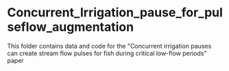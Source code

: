 # Concurrent_Irrigation_pause_for_pulseflow_augmentation
This folder contains data and code for the "Concurrent irrigation pauses can create stream flow pulses for fish during critical low-flow periods" paper

